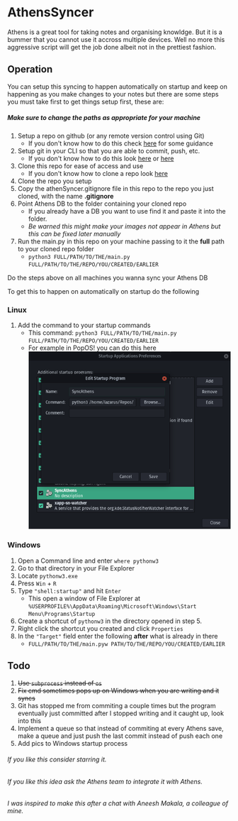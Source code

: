 # AthensSyncer
Athens is a great tool for taking notes and organising knowldge. But it is a bummer that you cannot use it accross multiple devices. Well no more this aggressive script will get the job done albeit not in the prettiest fashion.

## Operation
You can setup this syncing to happen automatically on startup and keep on happening as you make changes to your notes but there are some steps you must take first to get things setup first, these are:

##### Make sure to change the paths as appropriate for your machine

1. Setup a repo on github (or any remote version control using Git)
   * If you don't know how to do this check [here](https://docs.github.com/en/get-started/quickstart/create-a-repo) for some guidance
1. Setup git in your CLI so that you are able to commit, push, etc. 
   * If you don't know how to do this look [here](https://docs.github.com/en/get-started/quickstart/set-up-git) or [here](https://docs.gitlab.com/ee/gitlab-basics/start-using-git.html)
1. Clone this repo for ease of access and use
   * If you don't know how to clone a repo look [here](https://docs.github.com/en/repositories/creating-and-managing-repositories/cloning-a-repository#cloning-a-repository)
3. Clone the repo you setup 
4. Copy the athenSyncer.gitignore file in this repo to the repo you just cloned, with the name **.gitignore**
5. Point Athens DB to the folder containing your cloned repo
   * If you already have a DB you want to use find it and paste it into the folder. 
   * *Be warned this might make your images not appear in Athens but this can be fixed later manually*
6. Run the main.py in this repo on your machine passing to it the **full** path to your cloned repo folder
    * `python3 FULL/PATH/TO/THE/main.py FULL/PATH/TO/THE/REPO/YOU/CREATED/EARLIER`

Do the steps above on all machines you wanna sync your Athens DB

To get this to happen on automatically on startup do the following
### Linux
1. Add the command to your startup commands 
    * This command: `python3 FULL/PATH/TO/THE/main.py FULL/PATH/TO/THE/REPO/YOU/CREATED/EARLIER`
    * For example in PopOS! you can do this here 
    ![Linux Image](LinuxScreenshot.png)

### Windows
1. Open a Command line and enter `where pythonw3`
1. Go to that directory in your File Explorer
1. Locate `pythonw3.exe`
1. Press `Win` + `R`
1. Type `"shell:startup"` and hit `Enter`
   * This open a window of File Explorer at `%USERPROFILE%\AppData\Roaming\Microsoft\Windows\Start Menu\Programs\Startup`
1. Create a shortcut of `pythonw3` in the directory opened in step 5.
1. Right click the shortcut you created and click `Properties`
1. In the `"Target"` field enter the following **after** what is already in there
    * `FULL/PATH/TO/THE/main.pyw PATH/TO/THE/REPO/YOU/CREATED/EARLIER`



## Todo
1. ~~Use `subprocess` instead of `os`~~
1. ~~Fix cmd sometimes pops up on Windows when you are writing and it syncs~~
1. Git has stopped me from commiting a couple times but the program eventually just committed after I stopped writing and it caught up, look into this
1. Implement a queue so that instead of commiting at every Athens save, make a queue and just push the last commit instead of push each one
1. Add pics to Windows startup process


###### If you like this consider starring it.
###### If you like this idea ask the Athens team to integrate it with Athens.
###### I was inspired to make this after a chat with Aneesh Makala, a colleague of mine.
